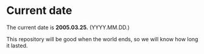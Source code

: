 # Current date

The current date is **2005.03.25.** (YYYY.MM.DD.)

This repository will be good when the world ends, so we will know how long it lasted.